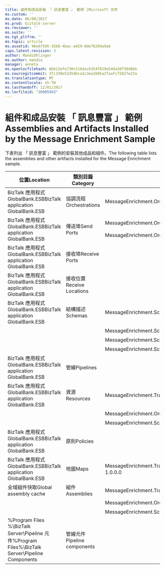 ```yaml
---
title: 組件和成品安裝 「 訊息豐富 」 範例 |Microsoft 文件
ms.custom: ''
ms.date: 06/08/2017
ms.prod: biztalk-server
ms.reviewer: ''
ms.suite: ''
ms.tgt_pltfrm: ''
ms.topic: article
ms.assetid: 96e67595-35b8-4bac-a429-0de76204a9a6
caps.latest.revision: 3
author: MandiOhlinger
ms.author: mandia
manager: anneta
ms.openlocfilehash: 8b613efe730c51bdac6354f819e544a30f38d8bb
ms.sourcegitcommit: 3fc338e52d5dbca2c3ea1685a2faafc7582fe23a
ms.translationtype: MT
ms.contentlocale: zh-TW
ms.lasthandoff: 12/01/2017
ms.locfileid: "26005943"
---
```

# <a name="assemblies-and-artifacts-installed-by-the-message-enrichment-sample"></a><span data-ttu-id="bb4e3-102">組件和成品安裝 「 訊息豐富 」 範例</span><span class="sxs-lookup"><span data-stu-id="bb4e3-102">Assemblies and Artifacts Installed by the Message Enrichment Sample</span></span>
<span data-ttu-id="bb4e3-103">下表列出 「 訊息豐富 」 範例的安裝其他成品和組件。</span><span class="sxs-lookup"><span data-stu-id="bb4e3-103">The following table lists the assemblies and other artifacts installed for the Message Enrichment sample.</span></span>  
  
|<span data-ttu-id="bb4e3-104">位置</span><span class="sxs-lookup"><span data-stu-id="bb4e3-104">Location</span></span>|<span data-ttu-id="bb4e3-105">類別目錄</span><span class="sxs-lookup"><span data-stu-id="bb4e3-105">Category</span></span>|<span data-ttu-id="bb4e3-106">名稱和版本的元件</span><span class="sxs-lookup"><span data-stu-id="bb4e3-106">Name and version of the component</span></span>|  
|--------------|--------------|---------------------------------------|  
|<span data-ttu-id="bb4e3-107">BizTalk 應用程式 GlobalBank.ESB</span><span class="sxs-lookup"><span data-stu-id="bb4e3-107">BizTalk application GlobalBank.ESB</span></span>|<span data-ttu-id="bb4e3-108">協調流程</span><span class="sxs-lookup"><span data-stu-id="bb4e3-108">Orchestrations</span></span>|<span data-ttu-id="bb4e3-109">MessageEnrichment.Orchestrations.MessageEnricher</span><span class="sxs-lookup"><span data-stu-id="bb4e3-109">MessageEnrichment.Orchestrations.MessageEnricher</span></span>|  
|<span data-ttu-id="bb4e3-110">BizTalk 應用程式 GlobalBank.ESB</span><span class="sxs-lookup"><span data-stu-id="bb4e3-110">BizTalk application GlobalBank.ESB</span></span>|<span data-ttu-id="bb4e3-111">傳送埠</span><span class="sxs-lookup"><span data-stu-id="bb4e3-111">Send Ports</span></span>|<span data-ttu-id="bb4e3-112">MessageEnrichment.Orchestrations_1.0.0.0_</span><span class="sxs-lookup"><span data-stu-id="bb4e3-112">MessageEnrichment.Orchestrations_1.0.0.0_</span></span><br /><br /> <span data-ttu-id="bb4e3-113">MessageEnrichment.Orchestrations.MessageEnricher_RoutingPort_d98186f1038d4721</span><span class="sxs-lookup"><span data-stu-id="bb4e3-113">MessageEnrichment.Orchestrations.MessageEnricher_RoutingPort_d98186f1038d4721</span></span>|  
|<span data-ttu-id="bb4e3-114">BizTalk 應用程式 GlobalBank.ESB</span><span class="sxs-lookup"><span data-stu-id="bb4e3-114">BizTalk application GlobalBank.ESB</span></span>|<span data-ttu-id="bb4e3-115">接收埠</span><span class="sxs-lookup"><span data-stu-id="bb4e3-115">Receive Ports</span></span>||  
|<span data-ttu-id="bb4e3-116">BizTalk 應用程式 GlobalBank.ESB</span><span class="sxs-lookup"><span data-stu-id="bb4e3-116">BizTalk application GlobalBank.ESB</span></span>|<span data-ttu-id="bb4e3-117">接收位置</span><span class="sxs-lookup"><span data-stu-id="bb4e3-117">Receive Locations</span></span>||  
|<span data-ttu-id="bb4e3-118">BizTalk 應用程式 GlobalBank.ESB</span><span class="sxs-lookup"><span data-stu-id="bb4e3-118">BizTalk application GlobalBank.ESB</span></span>|<span data-ttu-id="bb4e3-119">結構描述</span><span class="sxs-lookup"><span data-stu-id="bb4e3-119">Schemas</span></span>|<span data-ttu-id="bb4e3-120">MessageEnrichment.Schema.ProcedureResultSet_dbo_GetOrderDetails 1.0.0.0 版</span><span class="sxs-lookup"><span data-stu-id="bb4e3-120">MessageEnrichment.Schema.ProcedureResultSet_dbo_GetOrderDetails Version 1.0.0.0</span></span>|  
|||<span data-ttu-id="bb4e3-121">MessageEnrichment.Schema.OrderDoc 1.0.0.0 版</span><span class="sxs-lookup"><span data-stu-id="bb4e3-121">MessageEnrichment.Schema.OrderDoc Version 1.0.0.0</span></span>|  
|||<span data-ttu-id="bb4e3-122">MessageEnrichment.Schema.InventoryOrder 1.0.0.0 版</span><span class="sxs-lookup"><span data-stu-id="bb4e3-122">MessageEnrichment.Schema.InventoryOrder Version 1.0.0.0</span></span>|  
|||<span data-ttu-id="bb4e3-123">MessageEnrichment.Schema.TypedProcedure_dbo 1.0.0.0 版</span><span class="sxs-lookup"><span data-stu-id="bb4e3-123">MessageEnrichment.Schema.TypedProcedure_dbo Version 1.0.0.0</span></span>|  
|<span data-ttu-id="bb4e3-124">BizTalk 應用程式 GlobalBank.ESB</span><span class="sxs-lookup"><span data-stu-id="bb4e3-124">BizTalk application GlobalBank.ESB</span></span>|<span data-ttu-id="bb4e3-125">管線</span><span class="sxs-lookup"><span data-stu-id="bb4e3-125">Pipelines</span></span>||  
|<span data-ttu-id="bb4e3-126">BizTalk 應用程式 GlobalBank.ESB</span><span class="sxs-lookup"><span data-stu-id="bb4e3-126">BizTalk application GlobalBank.ESB</span></span>|<span data-ttu-id="bb4e3-127">資源</span><span class="sxs-lookup"><span data-stu-id="bb4e3-127">Resources</span></span>|<span data-ttu-id="bb4e3-128">MessageEnrichment.Transforms 1.0.0.0 版</span><span class="sxs-lookup"><span data-stu-id="bb4e3-128">MessageEnrichment.Transforms Version 1.0.0.0</span></span>|  
|||<span data-ttu-id="bb4e3-129">MessageEnrichment.Orchestrations 1.0.0.0 版</span><span class="sxs-lookup"><span data-stu-id="bb4e3-129">MessageEnrichment.Orchestrations Version 1.0.0.0</span></span>|  
|||<span data-ttu-id="bb4e3-130">MessageEnrichment.Schema 1.0.0.0 版</span><span class="sxs-lookup"><span data-stu-id="bb4e3-130">MessageEnrichment.Schema Version 1.0.0.0</span></span>|  
|<span data-ttu-id="bb4e3-131">BizTalk 應用程式 GlobalBank.ESB</span><span class="sxs-lookup"><span data-stu-id="bb4e3-131">BizTalk application GlobalBank.ESB</span></span>|<span data-ttu-id="bb4e3-132">原則</span><span class="sxs-lookup"><span data-stu-id="bb4e3-132">Policies</span></span>||  
|<span data-ttu-id="bb4e3-133">BizTalk 應用程式 GlobalBank.ESB</span><span class="sxs-lookup"><span data-stu-id="bb4e3-133">BizTalk application GlobalBank.ESB</span></span>|<span data-ttu-id="bb4e3-134">地圖</span><span class="sxs-lookup"><span data-stu-id="bb4e3-134">Maps</span></span>|<span data-ttu-id="bb4e3-135">MessageEnrichment.Transforms.NAOrderDocToGetOrderDetailsRequestMap 1.0.0.0 版</span><span class="sxs-lookup"><span data-stu-id="bb4e3-135">MessageEnrichment.Transforms.NAOrderDocToGetOrderDetailsRequestMap Version 1.0.0.0</span></span>|  
|<span data-ttu-id="bb4e3-136">全域組件快取</span><span class="sxs-lookup"><span data-stu-id="bb4e3-136">Global assembly cache</span></span>|<span data-ttu-id="bb4e3-137">組件</span><span class="sxs-lookup"><span data-stu-id="bb4e3-137">Assemblies</span></span>|<span data-ttu-id="bb4e3-138">MessageEnrichment.Transforms 1.0.0.0 版</span><span class="sxs-lookup"><span data-stu-id="bb4e3-138">MessageEnrichment.Transforms Version 1.0.0.0</span></span>|  
|||<span data-ttu-id="bb4e3-139">MessageEnrichment.Orchestrations 1.0.0.0 版</span><span class="sxs-lookup"><span data-stu-id="bb4e3-139">MessageEnrichment.Orchestrations Version 1.0.0.0</span></span>|  
|||<span data-ttu-id="bb4e3-140">MessageEnrichment.Schema 1.0.0.0 版</span><span class="sxs-lookup"><span data-stu-id="bb4e3-140">MessageEnrichment.Schema Version 1.0.0.0</span></span>|  
|<span data-ttu-id="bb4e3-141">%Program Files %\\BizTalk Server\Pipeline 元件</span><span class="sxs-lookup"><span data-stu-id="bb4e3-141">%Program Files%\\BizTalk Server\Pipeline Components</span></span>|<span data-ttu-id="bb4e3-142">管線元件</span><span class="sxs-lookup"><span data-stu-id="bb4e3-142">Pipeline components</span></span>||